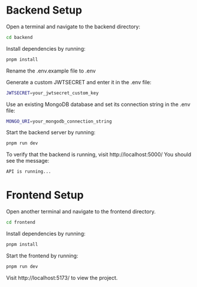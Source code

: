 # Backend Setup
   
Open a terminal and navigate to the backend directory:

```bash
cd backend
```

Install dependencies by running:

```bash
pnpm install
```

Rename the .env.example file to .env

Generate a custom JWTSECRET and enter it in the .env file:

```bash
JWTSECRET=your_jwtsecret_custom_key
```

Use an existing MongoDB database and set its connection string in the .env file:

```bash
MONGO_URI=your_mongodb_connection_string
```

Start the backend server by running:

```bash
pnpm run dev
```

To verify that the backend is running, visit http://localhost:5000/ You should see the message:

```bash
API is running...
```

# Frontend Setup

Open another terminal and navigate to the frontend directory.

```bash
cd frontend
```

Install dependencies by running:

```bash
pnpm install
```

Start the frontend by running:

```bash
pnpm run dev
```

Visit http://localhost:5173/ to view the project.

